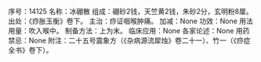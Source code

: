 序号：14125
名称：冰硼散
组成：硼砂2钱，天竺黄2钱，朱砂2分，玄明粉8厘。
出处：《痧胀玉衡》卷下。
主治：痧证咽喉肿痛。
加减：None
功效：None
用法用量：吹入喉中。
制备方法：上为末。
临床应用：None
各家论述：None
用药禁忌：None
附注：二十五号震象方（《杂病源流犀烛》卷二十一）、竹一（《痧症全书》卷下）。
